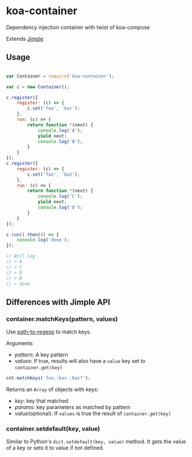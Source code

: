 # koa-container

Dependency injection container with twist of koa-compose

Extends [Jimple](https://www.npmjs.com/package/jimple)

## Usage

```js

var Container = require('koa-container');

var c = new Container();

c.register({
	register: (c) => {
		c.set('foo', 'bar');
	},
	run: (c) => {
		return function *(next) {
			console.log('A');
			yield next;
			console.log('B');
		}
	}
});
c.register({
	register: (c) => {
		c.set('foo', 'baz');
	},
	run: (c) => {
		return function *(next) {
			console.log('C');
			yield next;
			console.log('D');
		}
	}
});

c.run().then(() => {
	console.log('done');
});

// Will log
// > A
// > C
// > D
// > B
// > done

```

## Differences with Jimple API

### container.matchKeys(pattern, values)

Use [path-to-regexp](https://www.npmjs.com/package/path-to-regexp) to match keys.

Arguments

  - _pattern_: A key pattern
  - _values_: If true, results will also have a `value` key set to `container.get(key)`

```js
cnt.matchKeys('foo.:bar.:baz?');
```

Returns an `Array` of objects with keys:

  - _key_: key that matched
  - _params_: key parameters as matched by pattern
  - _value_(optional): If `values` is true the result of `container.get(key)`

### container.setdefault(key, value)

Similar to Python's `dict.setdefault(key, value)` method.
It gets the value of a key or sets it to value if not defined.
